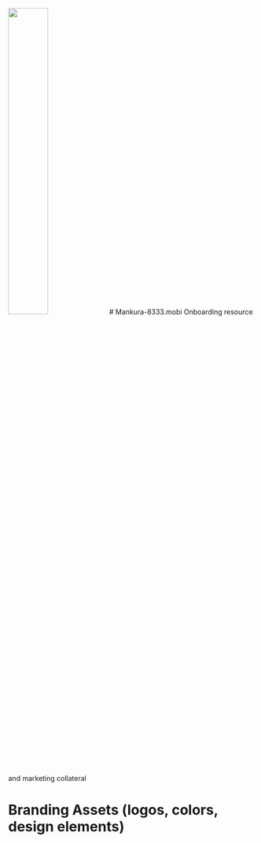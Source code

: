 <img src="https://github-production-user-asset-6210df.s3.amazonaws.com/17384787/245643965-e14d51ad-f467-4f3a-9f2b-3fd02c86d455.JPG" width="40%">
# Mankura-8333.mobi
Onboarding resource and marketing collateral

# Branding Assets (logos, colors, design elements)
